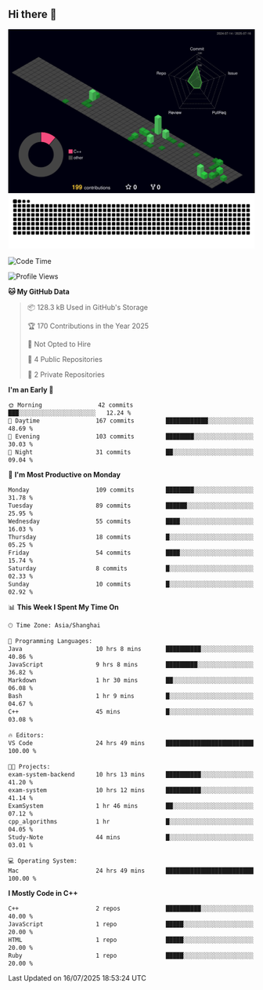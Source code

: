 ## Hi there 👋

<!--
**badb0ttle/badb0ttle** is a ✨ _special_ ✨ repository because its `README.md` (this file) appears on your GitHub profile.

Here are some ideas to get you started:

- 🔭 I’m currently working on ...
- 🌱 I’m currently learning ...
- 👯 I’m looking to collaborate on ...
- 🤔 I’m looking for help with ...
- 💬 Ask me about ...
- 📫 How to reach me: ...
- 😄 Pronouns: ...
- ⚡ Fun fact: ...
-->
![Personal 3D Metrics](./profile-3d-contrib/profile-night-green.svg)
<picture>
<img alt="github-snake"
    src="https://raw.githubusercontent.com/HaynesChennn/HaynesChennn/output/github-contribution-grid-snake.svg" />
</picture>

<!--START_SECTION:waka-->
![Code Time](http://img.shields.io/badge/Code%20Time-274%20hrs%2039%20mins-blue)

![Profile Views](http://img.shields.io/badge/Profile%20Views-0-blue)

**🐱 My GitHub Data** 

> 📦 128.3 kB Used in GitHub's Storage 
 > 
> 🏆 170 Contributions in the Year 2025
 > 
> 🚫 Not Opted to Hire
 > 
> 📜 4 Public Repositories 
 > 
> 🔑 2 Private Repositories 
 > 
**I'm an Early 🐤** 

```text
🌞 Morning                42 commits          ███░░░░░░░░░░░░░░░░░░░░░░   12.24 % 
🌆 Daytime                167 commits         ████████████░░░░░░░░░░░░░   48.69 % 
🌃 Evening                103 commits         ████████░░░░░░░░░░░░░░░░░   30.03 % 
🌙 Night                  31 commits          ██░░░░░░░░░░░░░░░░░░░░░░░   09.04 % 
```
📅 **I'm Most Productive on Monday** 

```text
Monday                   109 commits         ████████░░░░░░░░░░░░░░░░░   31.78 % 
Tuesday                  89 commits          ██████░░░░░░░░░░░░░░░░░░░   25.95 % 
Wednesday                55 commits          ████░░░░░░░░░░░░░░░░░░░░░   16.03 % 
Thursday                 18 commits          █░░░░░░░░░░░░░░░░░░░░░░░░   05.25 % 
Friday                   54 commits          ████░░░░░░░░░░░░░░░░░░░░░   15.74 % 
Saturday                 8 commits           █░░░░░░░░░░░░░░░░░░░░░░░░   02.33 % 
Sunday                   10 commits          █░░░░░░░░░░░░░░░░░░░░░░░░   02.92 % 
```


📊 **This Week I Spent My Time On** 

```text
🕑︎ Time Zone: Asia/Shanghai

💬 Programming Languages: 
Java                     10 hrs 8 mins       ██████████░░░░░░░░░░░░░░░   40.86 % 
JavaScript               9 hrs 8 mins        █████████░░░░░░░░░░░░░░░░   36.82 % 
Markdown                 1 hr 30 mins        ██░░░░░░░░░░░░░░░░░░░░░░░   06.08 % 
Bash                     1 hr 9 mins         █░░░░░░░░░░░░░░░░░░░░░░░░   04.67 % 
C++                      45 mins             █░░░░░░░░░░░░░░░░░░░░░░░░   03.08 % 

🔥 Editors: 
VS Code                  24 hrs 49 mins      █████████████████████████   100.00 % 

🐱‍💻 Projects: 
exam-system-backend      10 hrs 13 mins      ██████████░░░░░░░░░░░░░░░   41.20 % 
exam-system              10 hrs 12 mins      ██████████░░░░░░░░░░░░░░░   41.14 % 
ExamSystem               1 hr 46 mins        ██░░░░░░░░░░░░░░░░░░░░░░░   07.12 % 
cpp_algorithms           1 hr                █░░░░░░░░░░░░░░░░░░░░░░░░   04.05 % 
Study-Note               44 mins             █░░░░░░░░░░░░░░░░░░░░░░░░   03.01 % 

💻 Operating System: 
Mac                      24 hrs 49 mins      █████████████████████████   100.00 % 
```

**I Mostly Code in C++** 

```text
C++                      2 repos             ██████████░░░░░░░░░░░░░░░   40.00 % 
JavaScript               1 repo              █████░░░░░░░░░░░░░░░░░░░░   20.00 % 
HTML                     1 repo              █████░░░░░░░░░░░░░░░░░░░░   20.00 % 
Ruby                     1 repo              █████░░░░░░░░░░░░░░░░░░░░   20.00 % 
```




 Last Updated on 16/07/2025 18:53:24 UTC
<!--END_SECTION:waka-->

